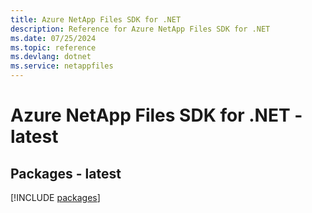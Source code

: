 ```yaml
---
title: Azure NetApp Files SDK for .NET
description: Reference for Azure NetApp Files SDK for .NET
ms.date: 07/25/2024
ms.topic: reference
ms.devlang: dotnet
ms.service: netappfiles
---
```

# Azure NetApp Files SDK for .NET - latest
## Packages - latest
[!INCLUDE [packages](netapp-files-index.md)]